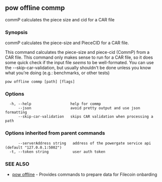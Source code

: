 ## pow offline commp

commP calculates the piece size and cid for a CAR file

### Synopsis

commP calculates the piece-size and PieceCID for a CAR file.

This command calculates the piece-size and piece-cid (CommP) from a CAR file.
This command only makes sense to run for a CAR file, so it does some quick check if the input file *seems* to be well-formated. 
You can use the --skip-car-validation, but usually shouldn't be done unless you know what you're doing (e.g.: benchmarks, or other tests)

```
pow offline commp [path] [flags]
```

### Options

```
  -h, --help                  help for commp
      --json                  avoid pretty output and use json formatting
      --skip-car-validation   skips CAR validation when processing a path
```

### Options inherited from parent commands

```
      --serverAddress string   address of the powergate service api (default "127.0.0.1:5002")
  -t, --token string           user auth token
```

### SEE ALSO

* [pow offline](pow_offline.md)	 - Provides commands to prepare data for Filecoin onbarding

